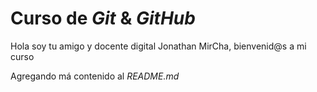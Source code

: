 # Curso de _Git_ & _GitHub_

Hola soy tu amigo y docente digital Jonathan MirCha, bienvenid@s a mi curso

Agregando má contenido al _README.md_
